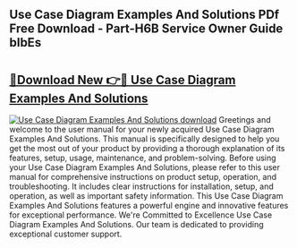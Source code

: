 ## Use Case Diagram Examples And Solutions PDf Free Download - Part-H6B Service Owner Guide bIbEs

# <h2><a href="http://dfqzmmb.blite.top/?on=Use+Case+Diagram+Examples+And+Solutions">🔗Download New 👉🔴 Use Case Diagram Examples And Solutions</a></h2>

[![Use Case Diagram Examples And Solutions download](https://i.imgur.com/lujVjoI.png)](http://dfqzmmb.blite.top/?on=Use+Case+Diagram+Examples+And+Solutions)
Greetings and welcome to the user manual for your newly acquired Use Case Diagram Examples And Solutions. This manual is specifically designed to help you get the most out of your product by providing a thorough explanation of its features, setup, usage, maintenance, and problem-solving. Before using your Use Case Diagram Examples And Solutions, please refer to this user manual for comprehensive instructions on product setup, operation, and troubleshooting. It includes clear instructions for installation, setup, and operation, as well as important safety information. This Use Case Diagram Examples And Solutions features a powerful engine and innovative features for exceptional performance. We're Committed to Excellence Use Case Diagram Examples And Solutions. Our team is dedicated to providing exceptional customer support.
